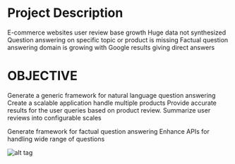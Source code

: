 
Project Description 
======================
E-commerce websites user review base growth
Huge data not synthesized
Question answering on specific topic or product is missing
Factual question answering domain is growing with Google results giving direct answers

OBJECTIVE
======================
Generate a generic framework for natural language question answering 
Create a scalable application handle multiple products 
Provide accurate results for the user queries based on product review.
Summarize user reviews into configurable scales

Generate framework for factual question answering
Enhance APIs for handling wide range of questions


![alt tag](http://test)
